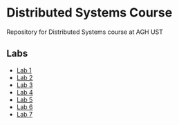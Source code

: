 # Distributed Systems Course 
Repository for Distributed Systems course at AGH UST 

## Labs 
- [Lab 1]()
- [Lab 2]()
- [Lab 3]()
- [Lab 4]()
- [Lab 5]()
- [Lab 6]()
- [Lab 7]()
